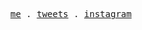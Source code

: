 <p align="center">
  <samp>
    <a href="https://gyh.cool">me</a> .
    <a href="https://twitter.com/gyh_cool">tweets</a> .
    <a href="https://instagram.com/gyh.cool">instagram</a>
  </samp>
</p>
